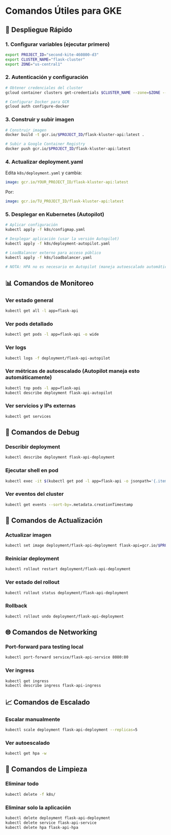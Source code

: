 # Comandos Útiles para GKE

## 🚀 Despliegue Rápido

### 1. Configurar variables (ejecutar primero)
```bash
export PROJECT_ID="second-kite-460800-d3"
export CLUSTER_NAME="flask-cluster" 
export ZONE="us-central1"
```

### 2. Autenticación y configuración
```bash
# Obtener credenciales del cluster
gcloud container clusters get-credentials $CLUSTER_NAME --zone=$ZONE --project=$PROJECT_ID

# Configurar Docker para GCR
gcloud auth configure-docker
```

### 3. Construir y subir imagen
```bash
# Construir imagen
docker build -t gcr.io/$PROJECT_ID/flask-kluster-api:latest .

# Subir a Google Container Registry
docker push gcr.io/$PROJECT_ID/flask-kluster-api:latest
```

### 4. Actualizar deployment.yaml
Edita `k8s/deployment.yaml` y cambia:
```yaml
image: gcr.io/YOUR_PROJECT_ID/flask-kluster-api:latest
```
Por:
```yaml
image: gcr.io/TU_PROJECT_ID/flask-kluster-api:latest
```

### 5. Desplegar en Kubernetes (Autopilot)
```bash
# Aplicar configuración
kubectl apply -f k8s/configmap.yaml

# Desplegar aplicación (usar la versión Autopilot)
kubectl apply -f k8s/deployment-autopilot.yaml

# LoadBalancer externo para acceso público
kubectl apply -f k8s/loadbalancer.yaml

# NOTA: HPA no es necesario en Autopilot (maneja autoescalado automáticamente)
```

## 📊 Comandos de Monitoreo

### Ver estado general
```bash
kubectl get all -l app=flask-api
```

### Ver pods detallado
```bash
kubectl get pods -l app=flask-api -o wide
```

### Ver logs
```bash
kubectl logs -f deployment/flask-api-autopilot
```

### Ver métricas de autoescalado (Autopilot maneja esto automáticamente)
```bash
kubectl top pods -l app=flask-api
kubectl describe deployment flask-api-autopilot
```

### Ver servicios y IPs externas
```bash
kubectl get services
```

## 🔧 Comandos de Debug

### Describir deployment
```bash
kubectl describe deployment flask-api-deployment
```

### Ejecutar shell en pod
```bash
kubectl exec -it $(kubectl get pod -l app=flask-api -o jsonpath='{.items[0].metadata.name}') -- /bin/bash
```

### Ver eventos del cluster
```bash
kubectl get events --sort-by=.metadata.creationTimestamp
```

## 🚀 Comandos de Actualización

### Actualizar imagen
```bash
kubectl set image deployment/flask-api-deployment flask-api=gcr.io/$PROJECT_ID/flask-kluster-api:new-tag
```

### Reiniciar deployment
```bash
kubectl rollout restart deployment/flask-api-deployment
```

### Ver estado del rollout
```bash
kubectl rollout status deployment/flask-api-deployment
```

### Rollback
```bash
kubectl rollout undo deployment/flask-api-deployment
```

## 🌐 Comandos de Networking

### Port-forward para testing local
```bash
kubectl port-forward service/flask-api-service 8080:80
```

### Ver ingress
```bash
kubectl get ingress
kubectl describe ingress flask-api-ingress
```

## 📈 Comandos de Escalado

### Escalar manualmente
```bash
kubectl scale deployment flask-api-deployment --replicas=5
```

### Ver autoescalado
```bash
kubectl get hpa -w
```

## 🧹 Comandos de Limpieza

### Eliminar todo
```bash
kubectl delete -f k8s/
```

### Eliminar solo la aplicación
```bash
kubectl delete deployment flask-api-deployment
kubectl delete service flask-api-service
kubectl delete hpa flask-api-hpa
```
